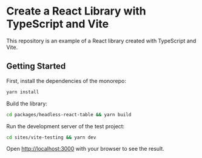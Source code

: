 # Create a React Library with TypeScript and Vite

This repository is an example of a React library created with TypeScript and Vite.

## Getting Started

First, install the dependencies of the monorepo:

```bash
yarn install
```

Build the library:

```bash
cd packages/headless-react-table && yarn build
```

Run the development server of the test project:

```bash
cd sites/vite-testing && yarn dev
```

Open [http://localhost:3000](http://localhost:3000) with your browser to see the result.
